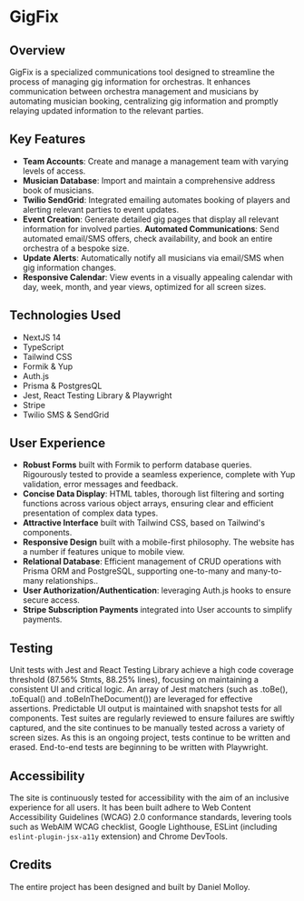 # GigFix

## Overview

GigFix is a specialized communications tool designed to streamline the process of managing gig information for orchestras. It enhances communication between orchestra management and musicians by automating musician booking, centralizing gig information and promptly relaying updated information to the relevant parties.

## Key Features

- **Team Accounts**: Create and manage a management team with varying levels of access.
- **Musician Database**: Import and maintain a comprehensive address book of musicians.
- **Twilio SendGrid**: Integrated emailing automates booking of players and alerting relevant parties to event updates.
- **Event Creation**: Generate detailed gig pages that display all relevant information for involved parties.
  **Automated Communications**: Send automated email/SMS offers, check availability, and book an entire orchestra of a bespoke size.
- **Update Alerts**: Automatically notify all musicians via email/SMS when gig information changes.
- **Responsive Calendar**: View events in a visually appealing calendar with day, week, month, and year views, optimized for all screen sizes.

## Technologies Used

- NextJS 14
- TypeScript
- Tailwind CSS
- Formik & Yup
- Auth.js
- Prisma & PostgresQL
- Jest, React Testing Library & Playwright
- Stripe
- Twilio SMS & SendGrid

## User Experience

- **Robust Forms** built with Formik to perform database queries. Rigourously tested to provide a seamless experience, complete with Yup validation, error messages and feedback.
- **Concise Data Display**: HTML tables, thorough list filtering and sorting functions across various object arrays, ensuring clear and efficient presentation of complex data types.
- **Attractive Interface** built with Tailwind CSS, based on Tailwind's components.
- **Responsive Design** built with a mobile-first philosophy. The website has a number if features unique to mobile view.
- **Relational Database**: Efficient management of CRUD operations with Prisma ORM and PostgreSQL, supporting one-to-many and many-to-many relationships..
- **User Authorization/Authentication**: leveraging Auth.js hooks to ensure secure access.
- **Stripe Subscription Payments** integrated into User accounts to simplify payments.

## Testing

Unit tests with Jest and React Testing Library achieve a high code coverage threshold (87.56% Stmts, 88.25% lines), focusing on maintaining a consistent UI and critical logic. An array of Jest matchers (such as .toBe(), .toEqual() and .toBeInTheDocument()) are leveraged for effective assertions. Predictable UI output is maintained with snapshot tests for all components. Test suites are regularly reviewed to ensure failures are swiftly captured, and the site continues to be manually tested across a variety of screen sizes.
As this is an ongoing project, tests continue to be written and erased. End-to-end tests are beginning to be written with Playwright.

## Accessibility

The site is continuously tested for accessibility with the aim of an inclusive experience for all users. It has been built adhere to Web Content Accessibility Guidelines (WCAG) 2.0 conformance standards, levering tools such as WebAIM WCAG checklist, Google Lighthouse, ESLint (including `eslint-plugin-jsx-a11y` extension) and Chrome DevTools.

## Credits

The entire project has been designed and built by Daniel Molloy.
